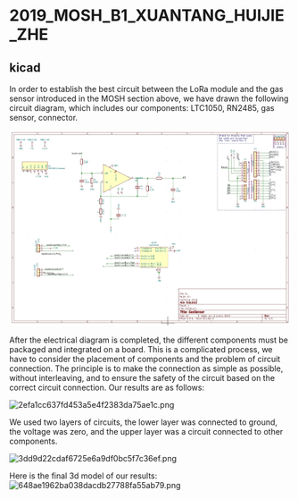 # 2019_MOSH_B1_XUANTANG_HUIJIE_ZHE

## kicad

In order to establish the best circuit between the LoRa module and the gas sensor introduced in the MOSH section above, we have drawn the following circuit diagram, which includes our components: LTC1050, RN2485, gas sensor, connector.

![avatar](https://github.com/MOSH-Insa-Toulouse/2019_MOSH_B1_XUANTANG_HUIJIE_ZHE/blob/master/pic/1.jpg)

After the electrical diagram is completed, the different components must be packaged and integrated on a board. This is a complicated process, we have to consider the placement of components and the problem of circuit connection. The principle is to make the connection as simple as possible, without interleaving, and to ensure the safety of the circuit based on the correct circuit connection. Our results are as follows:

![2efa1cc637fd453a5e4f2383da75ae1c.png](evernotecid://B281D0BB-C3E9-43F0-91ED-C0D178966DA6/appyinxiangcom/26221976/ENResource/p7)

We used two layers of circuits, the lower layer was connected to ground, the voltage was zero, and the upper layer was a circuit connected to other components.

![3dd9d22cdaf6725e6a9df0bc5f7c36ef.png](evernotecid://B281D0BB-C3E9-43F0-91ED-C0D178966DA6/appyinxiangcom/26221976/ENResource/p8)

Here is the final 3d model of our results:
![648ae1962ba038dacdb27788fa55ab79.png](evernotecid://B281D0BB-C3E9-43F0-91ED-C0D178966DA6/appyinxiangcom/26221976/ENResource/p9)

